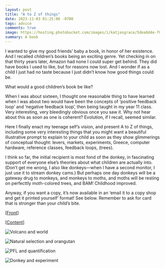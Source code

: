 ```yaml
---
layout: post
title: "A to Z of things"
date: 2023-11-03 01:25:00 -0700
tags: advice
comments: true
image: https://hosting.photobucket.com/images/i/katjasgrace/5dea6d4e-f024-4121-a335-57a47a7e1e3b_2448x1590.webp
summary: A book
---
```


I wanted to give my good friends’ baby a book, in honor of her existence. And I recalled children’s books being an exciting genre. Yet checking in on that thirty years later, Amazon had none I could super get behind. They did have books I used to like, but for reasons now lost. And I wonder if as a child I just had no taste because I just didn’t know how good things could be.

What would a good children’s book be like?

When I was about sixteen, I thought one reasonable thing to have learned when I was about two would have been the concepts of ‘positive feedback loop’ and ‘negative feedback loop’, then being taught in my year 11 class. Very interesting, very bleedingly obvious once you saw it. Why not hear about this as soon as one is coherent? Evolution, if I recall, seemed similar.

Here I finally enact my teenage self’s vision, and present A to Z of things, including some very interesting things that you might want a beautiful illustrative prompt to explain to your child as soon as they show glimmerings of conceptual thought: levers, markets, experiments, Greece, computer hardware, reference classes, feedback loops, (trees).

I think so far, the initial recipient is most fond of the donkey, in fascinating support of everyone else’s theories about what children are actually into. (Don’t get me wrong, I also like donkeys—when I have a second monitor, I just use it to stream donkey cams.) But perhaps one day donkeys will be a gateway drug to monkeys, and monkeys to moths, and moths will be resting on perfecttly moth-colored trees, and BAM! Childhood improved.

Anyway, if you want a copy, it’s now available in an ‘email it to a copy shop and get it printed yourself’ format! See below. Remember to ask for card that is stronger than your child’s bite. 

[[Front](https://worldspiritsockpuppet.substack.com/api/v1/file/4c7a89d7-27f8-430b-9c8c-7b8cd61c21c6.pdf)]

[[Content](https://worldspiritsockpuppet.substack.com/api/v1/file/2e2ed64c-4101-4f66-bf82-86920f10ee97.pdf)]

![Volcano and world](https://substackcdn.com/image/fetch/w_1456,c_limit,f_webp,q_auto:good,fl_progressive:steep/https%3A%2F%2Fsubstack-post-media.s3.amazonaws.com%2Fpublic%2Fimages%2F592e8439-aed4-4cbf-95a5-03f2868bf65e_2448x1590.png)

![Natural selection and orangutan](https://substackcdn.com/image/fetch/w_1456,c_limit,f_webp,q_auto:good,fl_progressive:steep/https%3A%2F%2Fsubstack-post-media.s3.amazonaws.com%2Fpublic%2Fimages%2Ffb77660a-0a9b-4598-9452-b7f1e0e58140_2448x1590.png)

![PFL and quantification](https://substackcdn.com/image/fetch/w_1456,c_limit,f_webp,q_auto:good,fl_progressive:steep/https%3A%2F%2Fsubstack-post-media.s3.amazonaws.com%2Fpublic%2Fimages%2F5dea6d4e-f024-4121-a335-57a47a7e1e3b_2448x1590.png)

![Donkey and experiment](https://substackcdn.com/image/fetch/w_1456,c_limit,f_webp,q_auto:good,fl_progressive:steep/https%3A%2F%2Fsubstack-post-media.s3.amazonaws.com%2Fpublic%2Fimages%2Fa5291002-4a68-4f5d-a0fa-79a012aef8dd_2448x1590.png)